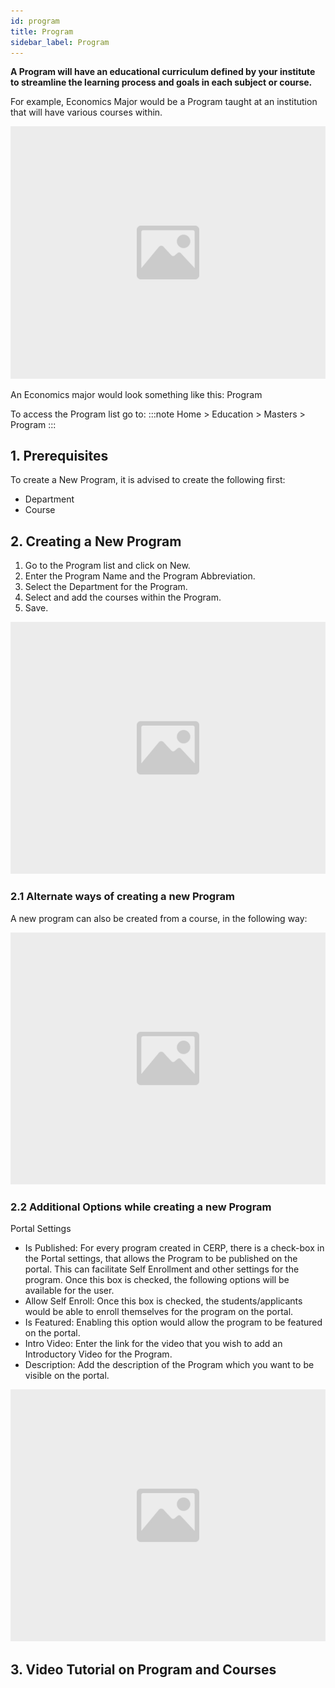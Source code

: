 ```yaml
---
id: program
title: Program
sidebar_label: Program
---
```


**A Program will have an educational curriculum defined by your institute to streamline the learning process and goals in each subject or course.**

For example, Economics Major would be a Program taught at an institution that will have various courses within.

![image](images/image.jpg)

An Economics major would look something like this: Program

To access the Program list go to:
:::note
Home > Education > Masters > Program
:::

## 1. Prerequisites

To create a New Program, it is advised to create the following first:

- Department
- Course

## 2. Creating a New Program

1. Go to the Program list and click on New.
1. Enter the Program Name and the Program Abbreviation.
1. Select the Department for the Program.
1. Select and add the courses within the Program.
1. Save.

![image](images/image.jpg)

### 2.1 Alternate ways of creating a new Program

A new program can also be created from a course, in the following way:

![image](images/image.jpg)

### 2.2 Additional Options while creating a new Program

Portal Settings

- Is Published: For every program created in CERP, there is a check-box in the Portal settings, that allows the Program to be published on the portal. This can facilitate Self Enrollment and other settings for the program. Once this box is checked, the following options will be available for the user.
- Allow Self Enroll: Once this box is checked, the students/applicants would be able to enroll themselves for the program on the portal.
- Is Featured: Enabling this option would allow the program to be featured on the portal.
- Intro Video: Enter the link for the video that you wish to add an Introductory Video for the Program.
- Description: Add the description of the Program which you want to be visible on the portal.

![image](images/image.jpg)

## 3. Video Tutorial on Program and Courses
